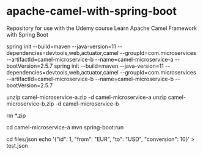 # apache-camel-with-spring-boot

Repository for use with the Udemy course Learn Apache Camel Framework with Spring Boot

spring init --build=maven --java-version=11 --dependencies=devtools,web,actuator,camel --groupId=com.microservices --artifactId=camel-microservice-b --name=camel-microservice-a --bootVersion=2.5.7
spring init --build=maven --java-version=11 --dependencies=devtools,web,actuator,camel --groupId=com.microservices --artifactId=camel-microservice-b --name=camel-microservice-b --bootVersion=2.5.7

unzip camel-microservice-a.zip -d camel-microservice-a
unzip camel-microservice-b.zip -d camel-microservice-b

rm \*.zip

cd camel-microservice-a
mvn spring-boot:run

cd files/json
echo '{"id": 1, "from": "EUR", "to": "USD", "conversion": 10}' > test.json
